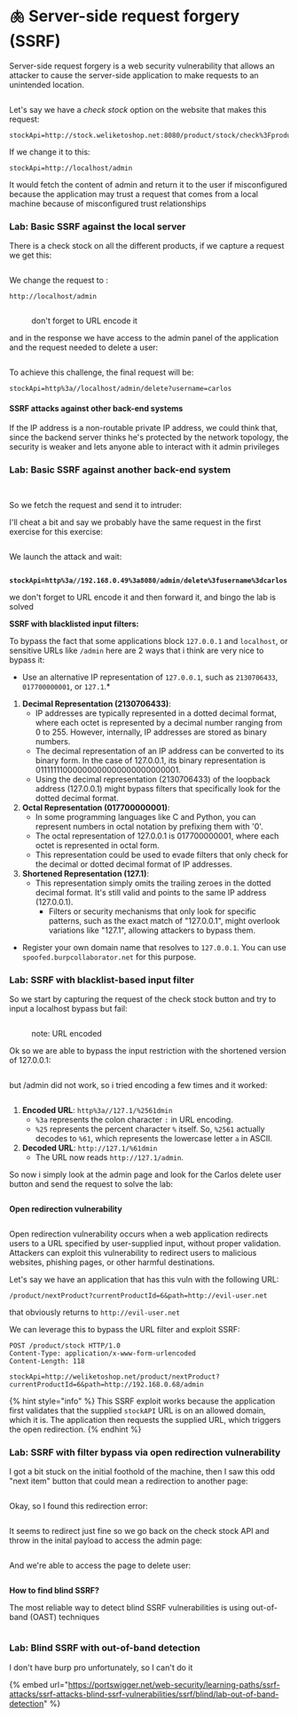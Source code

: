 # 🫁 Server-side request forgery (SSRF)

Server-side request forgery is a web security vulnerability that allows an attacker to cause the server-side application to make requests to an unintended location.

<figure><img src="../../.gitbook/assets/image (17) (1).png" alt=""><figcaption></figcaption></figure>

Let's say we have a _check stock_ option on the website that makes this request:

```
stockApi=http://stock.weliketoshop.net:8080/product/stock/check%3FproductId%3D6%26storeId%3D1
```

If we change it to this:

```
stockApi=http://localhost/admin
```

It would fetch the content of admin and return it to the user if misconfigured because the application may trust a request that comes from a local machine because of misconfigured trust relationships

### Lab: Basic SSRF against the local server

There is a check stock on all the different products, if we capture a request we get this:

<figure><img src="../../.gitbook/assets/image (1) (1) (1) (1) (1) (1) (1) (1) (1) (1) (1) (1) (1) (1) (1) (1) (1) (1).png" alt=""><figcaption></figcaption></figure>

We change the request to :

```
http://localhost/admin
```

<figure><img src="../../.gitbook/assets/image (2) (1) (1) (1) (1) (1) (1) (1) (1) (1) (1) (1) (1) (1).png" alt=""><figcaption><p>don't forget to URL encode it</p></figcaption></figure>

and in the response we have access to the admin panel of the application and the request needed to delete a user:

<figure><img src="../../.gitbook/assets/image (3) (1) (1) (1) (1) (1) (1) (1) (1) (1) (1) (1).png" alt=""><figcaption></figcaption></figure>

To achieve this challenge, the final request will be:

```
stockApi=http%3a//localhost/admin/delete?username=carlos
```

#### SSRF attacks against other back-end systems

If the IP address is a non-routable private IP address, we could think that, since the backend server thinks he's protected by the network topology, the security is weaker and lets anyone able to interact with it admin privileges

### Lab: Basic SSRF against another back-end system

<figure><img src="../../.gitbook/assets/image (4) (1) (1) (1) (1) (1) (1) (1) (1) (1) (1).png" alt=""><figcaption></figcaption></figure>

<figure><img src="../../.gitbook/assets/image (5) (1) (1) (1) (1) (1) (1) (1) (1) (1) (1).png" alt=""><figcaption></figcaption></figure>

So we fetch the request and send it to intruder:

I'll cheat a bit and say we probably have the same request in the first exercise for this exercise:

<figure><img src="../../.gitbook/assets/image (7) (1) (1) (1) (1) (1) (1) (1).png" alt=""><figcaption></figcaption></figure>

We launch the attack and wait:

<figure><img src="../../.gitbook/assets/image (8) (1) (1) (1) (1) (1) (1) (1).png" alt=""><figcaption></figcaption></figure>

<pre><code><strong>stockApi=http%3a//192.168.0.49%3a8080/admin/delete%3fusername%3dcarlos
</strong></code></pre>

we don't forget to URL encode it and then forward it, and bingo the lab is solved

**SSRF with blacklisted input filters:**

To bypass the fact that some applications block `127.0.0.1` and `localhost`, or sensitive URLs like `/admin` here are 2 ways that i think are very nice to bypass it:

* Use an alternative IP representation of `127.0.0.1`, such as `2130706433`, `017700000001`, or `127.1`.\*

1. **Decimal Representation (2130706433)**:
   * IP addresses are typically represented in a dotted decimal format, where each octet is represented by a decimal number ranging from 0 to 255. However, internally, IP addresses are stored as binary numbers.
   * The decimal representation of an IP address can be converted to its binary form. In the case of 127.0.0.1, its binary representation is 01111111000000000000000000000001.
   * Using the decimal representation (2130706433) of the loopback address (127.0.0.1) might bypass filters that specifically look for the dotted decimal format.
2. **Octal Representation (017700000001)**:
   * In some programming languages like C and Python, you can represent numbers in octal notation by prefixing them with '0'.
   * The octal representation of 127.0.0.1 is 017700000001, where each octet is represented in octal form.
   * This representation could be used to evade filters that only check for the decimal or dotted decimal format of IP addresses.
3. **Shortened Representation (127.1)**:
   * This representation simply omits the trailing zeroes in the dotted decimal format. It's still valid and points to the same IP address (127.0.0.1).
     * Filters or security mechanisms that only look for specific patterns, such as the exact match of "127.0.0.1", might overlook variations like "127.1", allowing attackers to bypass them.

* Register your own domain name that resolves to `127.0.0.1`. You can use `spoofed.burpcollaborator.net` for this purpose.

### Lab: SSRF with blacklist-based input filter

So we start by capturing the request of the check stock button and try to input a localhost bypass but fail:

<figure><img src="../../.gitbook/assets/image (9) (1) (1) (1) (1) (1) (1) (1).png" alt=""><figcaption><p>note: URL encoded</p></figcaption></figure>

Ok so we are able to bypass the input restriction with the shortened version of 127.0.0.1:

<figure><img src="../../.gitbook/assets/image (11) (1) (1) (1) (1) (1) (1) (1).png" alt=""><figcaption></figcaption></figure>

but /admin did not work, so i tried encoding a few times and it worked:

<figure><img src="../../.gitbook/assets/image (10) (1) (1) (1) (1) (1) (1) (1).png" alt=""><figcaption></figcaption></figure>

1. **Encoded URL**: `http%3a//127.1/%2561dmin`
   * `%3a` represents the colon character `:` in URL encoding.
   * `%25` represents the percent character `%` itself. So, `%2561` actually decodes to `%61`, which represents the lowercase letter `a` in ASCII.
2. **Decoded URL**: `http://127.1/%61dmin`
   * The URL now reads `http://127.1/admin`.

So now i simply look at the admin page and look for the Carlos delete user button and send the request to solve the lab:

<figure><img src="../../.gitbook/assets/image (12) (1) (1) (1) (1) (1).png" alt=""><figcaption></figcaption></figure>

**Open redirection vulnerability**

<figure><img src="../../.gitbook/assets/image (13) (1) (1) (1) (1) (1).png" alt=""><figcaption></figcaption></figure>

Open redirection vulnerability occurs when a web application redirects users to a URL specified by user-supplied input, without proper validation. Attackers can exploit this vulnerability to redirect users to malicious websites, phishing pages, or other harmful destinations.

Let's say we have an application that has this vuln with the following URL:

```
/product/nextProduct?currentProductId=6&path=http://evil-user.net
```

that obviously returns to `http://evil-user.net`

We can leverage this to bypass the URL filter and exploit SSRF:

```
POST /product/stock HTTP/1.0
Content-Type: application/x-www-form-urlencoded
Content-Length: 118

stockApi=http://weliketoshop.net/product/nextProduct?currentProductId=6&path=http://192.168.0.68/admin
```

{% hint style="info" %}
This SSRF exploit works because the application first validates that the supplied `stockAPI` URL is on an allowed domain, which it is. The application then requests the supplied URL, which triggers the open redirection.
{% endhint %}

### Lab: SSRF with filter bypass via open redirection vulnerability

I got a bit stuck on the initial foothold of the machine, then I saw this odd "next item" button that could mean a redirection to another page:

<figure><img src="../../.gitbook/assets/image (14) (1) (1) (1).png" alt=""><figcaption></figcaption></figure>

Okay, so I found this redirection error:

<figure><img src="../../.gitbook/assets/image (15) (1) (1) (1).png" alt=""><figcaption></figcaption></figure>

It seems to redirect just fine so we go back on the check stock API and throw in the inital payload to access the admin page:

<figure><img src="../../.gitbook/assets/image (16) (1) (1) (1).png" alt=""><figcaption></figcaption></figure>

And we're able to access the page to delete user:

<figure><img src="../../.gitbook/assets/image (17) (1) (1).png" alt=""><figcaption></figcaption></figure>

**How to find blind SSRF?**

The most reliable way to detect blind SSRF vulnerabilities is using out-of-band (OAST) techniques

<figure><img src="../../.gitbook/assets/image (18).png" alt=""><figcaption></figcaption></figure>

### Lab: Blind SSRF with out-of-band detection

I don't have burp pro unfortunately, so I can't do it

{% embed url="https://portswigger.net/web-security/learning-paths/ssrf-attacks/ssrf-attacks-blind-ssrf-vulnerabilities/ssrf/blind/lab-out-of-band-detection" %}
